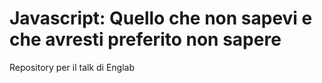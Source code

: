 # Javascript: Quello che non sapevi e che avresti preferito non sapere

Repository per il talk di Englab
